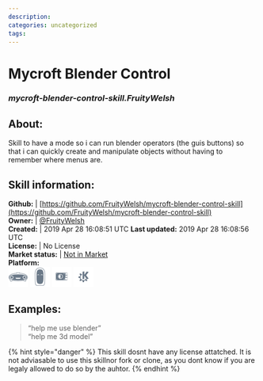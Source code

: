 ```yaml
--- 
description: 
categories: uncategorized   
tags:   
---
```


# Mycroft Blender Control  
### _mycroft-blender-control-skill.FruityWelsh_  
## About:  
Skill to have a mode so i can run blender operators (the guis buttons) so that i can quickly create and manipulate objects without having to remember where menus are.

## Skill information:  
**Github:** | [https://github.com/FruityWelsh/mycroft-blender-control-skill](https://github.com/FruityWelsh/mycroft-blender-control-skill)  
**Owner:** | [@FruityWelsh](https://github.com/FruityWelsh)  
**Created:** | 2019 Apr 28 16:08:51 UTC  **Last updated:** 2019 Apr 28 16:08:56 UTC  
**License:** | No License  
**Market status:** | [Not in Market](https://market.mycroft.ai/skill/)  
**Platform:**  
 ![](../.gitbook/assets/mark-1-icon.png)  ![](../.gitbook/assets/mark-2-icon.png)  ![](../.gitbook/assets/picroft-icon.png)  ![](../.gitbook/assets/kde.png)   
## Examples:  
> “help me use blender”  
> “help me 3d model”  
  
{% hint style="danger" %}
This skill dosnt have any license attatched. It is not adviasable to use this skillnor fork or clone, as you dont know if you are legaly allowed to do so by the auhtor.
{% endhint %}
